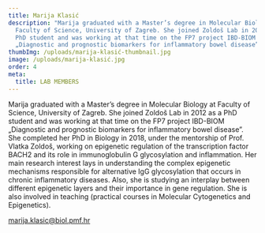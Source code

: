 ```yaml
---
title: Marija Klasić
description: "Marija graduated with a Master’s degree in Molecular Biology at
  Faculty of Science, University of Zagreb. She joined Zoldoš Lab in 2012 as a
  PhD student and was working at that time on the FP7 project IBD-BIOM
  „Diagnostic and prognostic biomarkers for inflammatory bowel disease”. "
thumbImg: /uploads/marija-klasić-thumbnail.jpg
image: /uploads/marija-klasić.jpg
order: 4
meta:
  title: LAB MEMBERS
---
```

Marija graduated with a Master’s degree in Molecular Biology at Faculty of Science, University of Zagreb. She joined Zoldoš Lab in 2012 as a PhD student and was working at that time on the FP7 project IBD-BIOM „Diagnostic and prognostic biomarkers for inflammatory bowel disease”. She completed her PhD in Biology in 2018, under the mentorship of Prof. Vlatka Zoldoš, working on epigenetic regulation of the transcription factor BACH2 and its role in immunoglobulin G glycosylation and inflammation. Her main research interest lays in understanding the complex epigenetic mechanisms responsible for alternative IgG glycosylation that occurs in chronic inflammatory diseases. Also, she is studying an interplay between different epigenetic layers and their importance in gene regulation. She is also involved in teaching (practical courses in Molecular Cytogenetics and Epigenetics).

marija.klasic@biol.pmf.hr